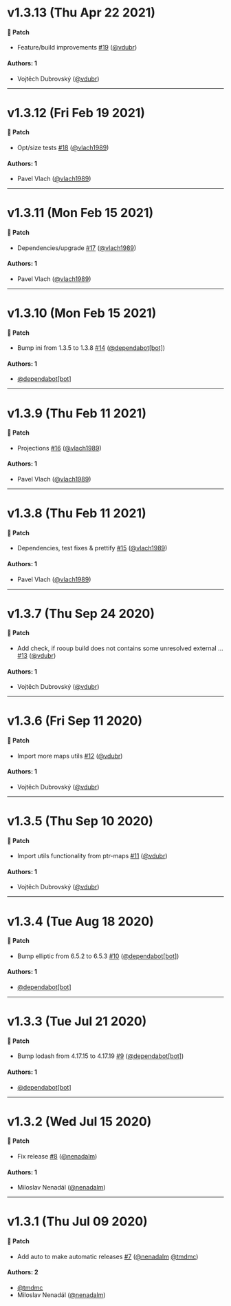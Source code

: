 # v1.3.13 (Thu Apr 22 2021)

#### 🐾 Patch

- Feature/build improvements [#19](https://github.com/gisat-panther/ptr-utils/pull/19) ([@vdubr](https://github.com/vdubr))

#### Authors: 1

- Vojtěch Dubrovský ([@vdubr](https://github.com/vdubr))

---

# v1.3.12 (Fri Feb 19 2021)

#### 🐾 Patch

- Opt/size tests [#18](https://github.com/gisat-panther/ptr-utils/pull/18) ([@vlach1989](https://github.com/vlach1989))

#### Authors: 1

- Pavel Vlach ([@vlach1989](https://github.com/vlach1989))

---

# v1.3.11 (Mon Feb 15 2021)

#### 🐾 Patch

- Dependencies/upgrade [#17](https://github.com/gisat-panther/ptr-utils/pull/17) ([@vlach1989](https://github.com/vlach1989))

#### Authors: 1

- Pavel Vlach ([@vlach1989](https://github.com/vlach1989))

---

# v1.3.10 (Mon Feb 15 2021)

#### 🐾 Patch

- Bump ini from 1.3.5 to 1.3.8 [#14](https://github.com/gisat-panther/ptr-utils/pull/14) ([@dependabot[bot]](https://github.com/dependabot[bot]))

#### Authors: 1

- [@dependabot[bot]](https://github.com/dependabot[bot])

---

# v1.3.9 (Thu Feb 11 2021)

#### 🐾 Patch

- Projections [#16](https://github.com/gisat-panther/ptr-utils/pull/16) ([@vlach1989](https://github.com/vlach1989))

#### Authors: 1

- Pavel Vlach ([@vlach1989](https://github.com/vlach1989))

---

# v1.3.8 (Thu Feb 11 2021)

#### 🐾 Patch

- Dependencies, test fixes & prettify [#15](https://github.com/gisat-panther/ptr-utils/pull/15) ([@vlach1989](https://github.com/vlach1989))

#### Authors: 1

- Pavel Vlach ([@vlach1989](https://github.com/vlach1989))

---

# v1.3.7 (Thu Sep 24 2020)

#### 🐾 Patch

- Add check, if rooup build does not contains some unresolved external … [#13](https://github.com/gisat-panther/ptr-utils/pull/13) ([@vdubr](https://github.com/vdubr))

#### Authors: 1

- Vojtěch Dubrovský ([@vdubr](https://github.com/vdubr))

---

# v1.3.6 (Fri Sep 11 2020)

#### 🐾 Patch

- Import more maps utils [#12](https://github.com/gisat-panther/ptr-utils/pull/12) ([@vdubr](https://github.com/vdubr))

#### Authors: 1

- Vojtěch Dubrovský ([@vdubr](https://github.com/vdubr))

---

# v1.3.5 (Thu Sep 10 2020)

#### 🐾 Patch

- Import utils functionality from ptr-maps [#11](https://github.com/gisat-panther/ptr-utils/pull/11) ([@vdubr](https://github.com/vdubr))

#### Authors: 1

- Vojtěch Dubrovský ([@vdubr](https://github.com/vdubr))

---

# v1.3.4 (Tue Aug 18 2020)

#### 🐾 Patch

- Bump elliptic from 6.5.2 to 6.5.3 [#10](https://github.com/gisat-panther/ptr-utils/pull/10) ([@dependabot[bot]](https://github.com/dependabot[bot]))

#### Authors: 1

- [@dependabot[bot]](https://github.com/dependabot[bot])

---

# v1.3.3 (Tue Jul 21 2020)

#### 🐾 Patch

- Bump lodash from 4.17.15 to 4.17.19 [#9](https://github.com/gisat-panther/ptr-utils/pull/9) ([@dependabot[bot]](https://github.com/dependabot[bot]))

#### Authors: 1

- [@dependabot[bot]](https://github.com/dependabot[bot])

---

# v1.3.2 (Wed Jul 15 2020)

#### 🐾 Patch

- Fix release [#8](https://github.com/gisat-panther/ptr-utils/pull/8) ([@nenadalm](https://github.com/nenadalm))

#### Authors: 1

- Miloslav Nenadál ([@nenadalm](https://github.com/nenadalm))

---

# v1.3.1 (Thu Jul 09 2020)

#### 🐾 Patch

- Add auto to make automatic releases [#7](https://github.com/gisat-panther/ptr-utils/pull/7) ([@nenadalm](https://github.com/nenadalm) [@tmdmc](https://github.com/tmdmc))

#### Authors: 2

- [@tmdmc](https://github.com/tmdmc)
- Miloslav Nenadál ([@nenadalm](https://github.com/nenadalm))
